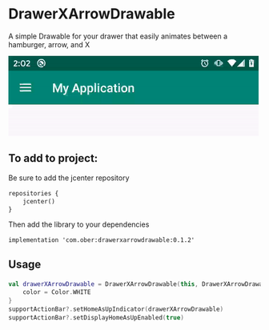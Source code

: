 # DrawerXArrowDrawable
A simple Drawable for your drawer that easily animates between a hamburger, arrow, and X

![Alt text](.github/.readmeImages/demo.gif)

## To add to project:

Be sure to add the jcenter repository

    repositories {
        jcenter()
    }

Then add the library to your dependencies

    implementation 'com.ober:drawerxarrowdrawable:0.1.2'
    
## Usage

        
        
``` kotlin
val drawerXArrowDrawable = DrawerXArrowDrawable(this, DrawerXArrowDrawable.Mode.DRAWER).apply {
    color = Color.WHITE
}
supportActionBar?.setHomeAsUpIndicator(drawerXArrowDrawable)
supportActionBar?.setDisplayHomeAsUpEnabled(true)
```